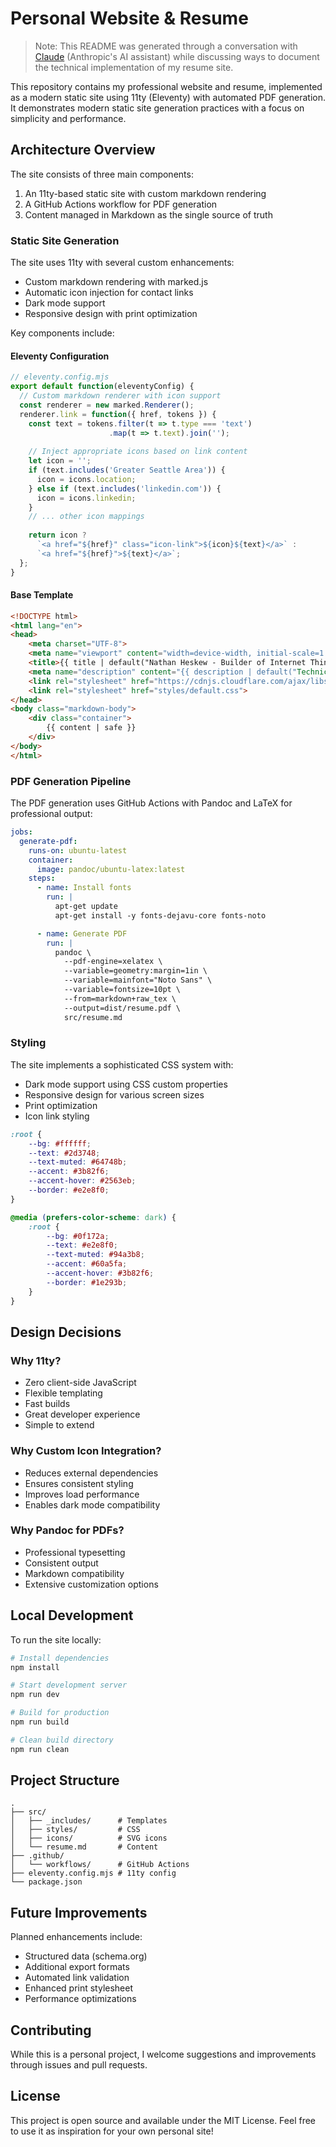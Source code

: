 # Personal Website & Resume

> Note: This README was generated through a conversation with [Claude](https://www.anthropic.com/claude) (Anthropic's AI assistant) while discussing ways to document the technical implementation of my resume site.

This repository contains my professional website and resume, implemented as a modern static site using 11ty (Eleventy) with automated PDF generation. It demonstrates modern static site generation practices with a focus on simplicity and performance.

## Architecture Overview

The site consists of three main components:
1. An 11ty-based static site with custom markdown rendering
1. A GitHub Actions workflow for PDF generation
1. Content managed in Markdown as the single source of truth

### Static Site Generation

The site uses 11ty with several custom enhancements:
- Custom markdown rendering with marked.js
- Automatic icon injection for contact links
- Dark mode support
- Responsive design with print optimization

Key components include:

#### Eleventy Configuration
```javascript
// eleventy.config.mjs
export default function(eleventyConfig) {
  // Custom markdown renderer with icon support
  const renderer = new marked.Renderer();
  renderer.link = function({ href, tokens }) {
    const text = tokens.filter(t => t.type === 'text')
                      .map(t => t.text).join('');
    
    // Inject appropriate icons based on link content
    let icon = '';
    if (text.includes('Greater Seattle Area')) {
      icon = icons.location;
    } else if (text.includes('linkedin.com')) {
      icon = icons.linkedin;
    }
    // ... other icon mappings
    
    return icon ? 
      `<a href="${href}" class="icon-link">${icon}${text}</a>` : 
      `<a href="${href}">${text}</a>`;
  };
}
```

#### Base Template
```html
<!DOCTYPE html>
<html lang="en">
<head>
    <meta charset="UTF-8">
    <meta name="viewport" content="width=device-width, initial-scale=1.0">
    <title>{{ title | default("Nathan Heskew - Builder of Internet Things") }}</title>
    <meta name="description" content="{{ description | default("Technical leader specializing in secure, high-performance software") }}">
    <link rel="stylesheet" href="https://cdnjs.cloudflare.com/ajax/libs/github-markdown-css/5.2.0/github-markdown.min.css">
    <link rel="stylesheet" href="styles/default.css">
</head>
<body class="markdown-body">
    <div class="container">
        {{ content | safe }}
    </div>
</body>
</html>
```

### PDF Generation Pipeline

The PDF generation uses GitHub Actions with Pandoc and LaTeX for professional output:

```yaml
jobs:
  generate-pdf:
    runs-on: ubuntu-latest
    container:
      image: pandoc/ubuntu-latex:latest
    steps:
      - name: Install fonts
        run: |
          apt-get update
          apt-get install -y fonts-dejavu-core fonts-noto

      - name: Generate PDF
        run: |
          pandoc \
            --pdf-engine=xelatex \
            --variable=geometry:margin=1in \
            --variable=mainfont="Noto Sans" \
            --variable=fontsize=10pt \
            --from=markdown+raw_tex \
            --output=dist/resume.pdf \
            src/resume.md
```

### Styling

The site implements a sophisticated CSS system with:
- Dark mode support using CSS custom properties
- Responsive design for various screen sizes
- Print optimization
- Icon link styling

```css
:root {
    --bg: #ffffff;
    --text: #2d3748;
    --text-muted: #64748b;
    --accent: #3b82f6;
    --accent-hover: #2563eb;
    --border: #e2e8f0;
}

@media (prefers-color-scheme: dark) {
    :root {
        --bg: #0f172a;
        --text: #e2e8f0;
        --text-muted: #94a3b8;
        --accent: #60a5fa;
        --accent-hover: #3b82f6;
        --border: #1e293b;
    }
}
```

## Design Decisions

### Why 11ty?
- Zero client-side JavaScript
- Flexible templating
- Fast builds
- Great developer experience
- Simple to extend

### Why Custom Icon Integration?
- Reduces external dependencies
- Ensures consistent styling
- Improves load performance
- Enables dark mode compatibility

### Why Pandoc for PDFs?
- Professional typesetting
- Consistent output
- Markdown compatibility
- Extensive customization options

## Local Development

To run the site locally:

```bash
# Install dependencies
npm install

# Start development server
npm run dev

# Build for production
npm run build

# Clean build directory
npm run clean
```

## Project Structure
```
.
├── src/
│   ├── _includes/      # Templates
│   ├── styles/         # CSS
│   ├── icons/          # SVG icons
│   └── resume.md       # Content
├── .github/
│   └── workflows/      # GitHub Actions
├── eleventy.config.mjs # 11ty config
└── package.json
```

## Future Improvements

Planned enhancements include:
- Structured data (schema.org)
- Additional export formats
- Automated link validation
- Enhanced print stylesheet
- Performance optimizations

## Contributing

While this is a personal project, I welcome suggestions and improvements through issues and pull requests.

## License

This project is open source and available under the MIT License. Feel free to use it as inspiration for your own personal site!